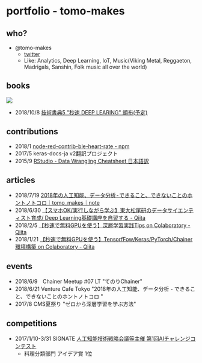 # portfolio - tomo-makes
## who?

- @tomo-makes
  - [twitter](https://twitter.com/tomo_makes)
  - Like: Analytics, Deep Learning, IoT, Music(Viking Metal, Reggaeton, Madrigals, Sanshin, Folk music all over the world)

## books

![](https://lh3.googleusercontent.com/cwdulI-clahi4gUmtKortAEI23pTR-f91anYcZ2xEmrF2Oi18EaOaUyuQjzcez732U5YBpqQDDzCexKjgzVcnA)

- 2018/10/8 [技術書典5 "秒速 DEEP LEARING" 頒布(予定)](https://techbookfest.org/event/tbf05/circle/30510005)

## contributions

- 2018/1 [node-red-contrib-ble-heart-rate - npm](https://www.npmjs.com/package/node-red-contrib-ble-heart-rate)
- 2017/5 keras-docs-ja v2翻訳プロジェクト
- 2015/9 [RStudio - Data Wrangling Cheatsheet 日本語訳](https://github.com/rstudio/cheatsheets/raw/master/translations/japanese/data-wrangling-japanese.pdf)

## articles

- 2018/7/19 [2018年の人工知能、データ分析 - できること、できないことのホントノトコロ｜tomo_makes｜note](https://note.mu/tomo_makes/n/na7676fa64380)
- 2018/6/30 [【スマホOK/実行しながら学ぶ】東大松尾研のデータサイエンティスト育成/ Deep Learning基礎講座を自習する - Qiita](https://qiita.com/tomo_makes/items/5d6f5860bb793e3b354a)
- 2018/2/5 [【秒速で無料GPUを使う】深層学習実践Tips on Colaboratory - Qiita](https://qiita.com/tomo_makes/items/b3c60b10f7b25a0a5935)
- 2018/1/21 [【秒速で無料GPUを使う】TensorfFow/Keras/PyTorch/Chainer環境構築 on Colaboratory - Qiita](https://qiita.com/tomo_makes/items/f70fe48c428d3a61e131)

## events

- 2018/6/9　Chainer Meetup #07 LT "てのりChainer"
- 2018/6/21 Venture Cafe Tokyo "2018年の人工知能、データ分析 - できること、できないことのホントノトコロ
"
- 2017/8 CMS夏祭り "ゼロから深層学習を学ぶ方法"

## competitions

- 2017/1/10-3/31 SIGNATE [人工知能技術戦略会議等主催 第1回AIチャレンジコンテスト](https://signate.jp/competitions/31)
  - 料理分類部門 アイデア賞 1位
